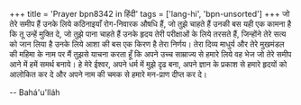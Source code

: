 +++
title = 'Prayer bpn8342 in हिंदी'
tags = ['lang-hi', 'bpn-unsorted']
+++
जो तेरे समीप हैं उनके लिये कठिनाइयाँ रोग-निवारक औषधि हैं, जो तुझे चाहते हैं उनकी बस यही एक कामना है कि तू उन्हें मुक्ति दे, जो तुझे पाना चाहते हैं उनके हृदय तेरी परीक्षाओं के लिये तरसते हैं, जिन्होंने तेरे सत्य को जान लिया है उनके लिये आशा की बस एक किरण है तेरा निर्णय। तेरा दिव्य माधुर्य और तेरे मुखमंडल की महिमा के नाम पर मैं तुझसे याचना करता हूँ कि अपने उच्च साम्राज्य से हमारे लिये वह भेज जो तेरे समीप आने में हमें समर्थ बनाये। हे मेरे ईश्वर, अपने धर्म में मुझे दृढ बना, अपने ज्ञान के प्रकाश से हमारे हृदयों को आलोकित कर दे और अपने नाम की चमक से हमारे मन-प्राण दीप्त कर दे।

-- Bahá'u'lláh
